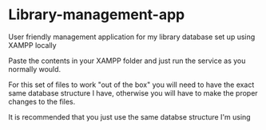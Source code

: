 # Library-management-app
User friendly management application for my library database set up using XAMPP locally

Paste the contents in your XAMPP folder and just run the service as you normally would.

For this set of files to work "out of the box" you will need to have the exact same database structure I have, otherwise you will have to make the proper changes
to the files.

It is recommended that you just use the same databse structure I'm using

